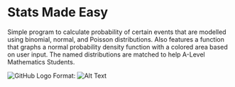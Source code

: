 # Stats Made Easy

Simple program to calculate probability of certain events that are modelled using binomial, normal, and Poisson distributions.
Also features a function that graphs a normal probability density function with a colored area based on user input.
The named distributions are matched to help A-Level Mathematics Students.

![GitHub Logo](/readme_media/general_gui)
Format: ![Alt Text](url)
